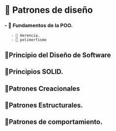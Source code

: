 #   🚀 Patrones de diseño
### - 🚀 Fundamentos de la POO.  
       - 🚀 Herencia.
       - 🚀 polimorfismo
##     🚀Principio del Diseño de Software
##     🚀Principios SOLID.
##     🚀Patrones Creacionales
##     🚀Patrones Estructurales.
##     🚀Patrones de comportamiento.